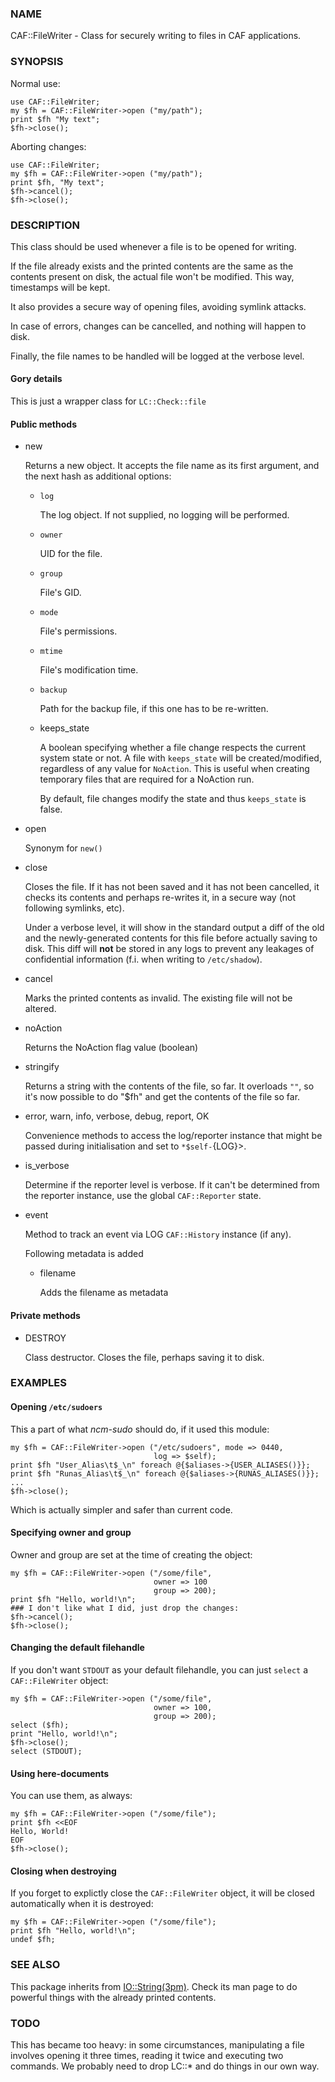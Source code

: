 ### NAME

CAF::FileWriter - Class for securely writing to files in CAF
applications.

### SYNOPSIS

Normal use:

    use CAF::FileWriter;
    my $fh = CAF::FileWriter->open ("my/path");
    print $fh "My text";
    $fh->close();

Aborting changes:

    use CAF::FileWriter;
    my $fh = CAF::FileWriter->open ("my/path");
    print $fh, "My text";
    $fh->cancel();
    $fh->close();

### DESCRIPTION

This class should be used whenever a file is to be opened for writing.

If the file already exists and the printed contents are the same as
the contents present on disk, the actual file won't be modified. This
way, timestamps will be kept.

It also provides a secure way of opening files, avoiding symlink
attacks.

In case of errors, changes can be cancelled, and nothing will happen
to disk.

Finally, the file names to be handled will be logged at the verbose
level.

#### Gory details

This is just a wrapper class for `LC::Check::file`

#### Public methods

- new

    Returns a new object. It accepts the file name as its first argument,
    and the next hash as additional options:

    - `log`

        The log object. If not supplied, no logging will be performed.

    - `owner`

        UID for the file.

    - `group`

        File's GID.

    - `mode`

        File's permissions.

    - `mtime`

        File's modification time.

    - `backup`

        Path for the backup file, if this one has to be re-written.

    - keeps\_state

        A boolean specifying whether a file change respects the current system
        state or not. A file with `keeps_state` will be created/modified,
        regardless of any value for `NoAction`.
        This is useful when creating temporary files that are required for a NoAction run.

        By default, file changes modify the state and thus `keeps_state` is
        false.

- open

    Synonym for `new()`

- close

    Closes the file. If it has not been saved and it has not been
    cancelled, it checks its contents and perhaps re-writes it, in a
    secure way (not following symlinks, etc).

    Under a verbose level, it will show in the standard output a diff of
    the old and the newly-generated contents for this file before actually
    saving to disk. This diff will **not** be stored in any logs to prevent
    any leakages of confidential information (f.i. when writing to
    `/etc/shadow`).

- cancel

    Marks the printed contents as invalid. The existing file will not be
    altered.

- noAction

    Returns the NoAction flag value (boolean)

- stringify

    Returns a string with the contents of the file, so far. It overloads
    `""`, so it's now possible to do "$fh" and get the contents of the
    file so far.

- error, warn, info, verbose, debug, report, OK

    Convenience methods to access the log/reporter instance that might
    be passed during initialisation and set to `*$self-`{LOG}>.

- is\_verbose

    Determine if the reporter level is verbose.
    If it can't be determined from the reporter instance,
    use the global `CAF::Reporter` state.

- event

    Method to track an event via LOG `CAF::History` instance (if any).

    Following metadata is added

    - filename

        Adds the filename as metadata

#### Private methods

- DESTROY

    Class destructor. Closes the file, perhaps saving it to disk.

### EXAMPLES

#### Opening `/etc/sudoers`

This a part of what _ncm-sudo_ should do, if it used this module:

    my $fh = CAF::FileWriter->open ("/etc/sudoers", mode => 0440,
                                    log => $self);
    print $fh "User_Alias\t$_\n" foreach @{$aliases->{USER_ALIASES()}};
    print $fh "Runas_Alias\t$_\n" foreach @{$aliases->{RUNAS_ALIASES()}};
    ...
    $fh->close();

Which is actually simpler and safer than current code.

#### Specifying owner and group

Owner and group are set at the time of creating the object:

    my $fh = CAF::FileWriter->open ("/some/file",
                                    owner => 100
                                    group => 200);
    print $fh "Hello, world!\n";
    ### I don't like what I did, just drop the changes:
    $fh->cancel();
    $fh->close();

#### Changing the default filehandle

If you don't want `STDOUT` as your default filehandle, you can just
`select` a `CAF::FileWriter` object:

    my $fh = CAF::FileWriter->open ("/some/file",
                                    owner => 100,
                                    group => 200);
    select ($fh);
    print "Hello, world!\n";
    $fh->close();
    select (STDOUT);

#### Using here-documents

You can use them, as always:

    my $fh = CAF::FileWriter->open ("/some/file");
    print $fh <<EOF
    Hello, World!
    EOF
    $fh->close();

#### Closing when destroying

If you forget to explictly close the `CAF::FileWriter` object, it
will be closed automatically when it is destroyed:

    my $fh = CAF::FileWriter->open ("/some/file");
    print $fh "Hello, world!\n";
    undef $fh;

### SEE ALSO

This package inherits from [IO::String(3pm)](http://man.he.net/man3pm/IO::String). Check its man page to
do powerful things with the already printed contents.

### TODO

This has became too heavy: in some circumstances, manipulating a file
involves opening it three times, reading it twice and executing two
commands. We probably need to drop LC::\* and do things in our own way.

